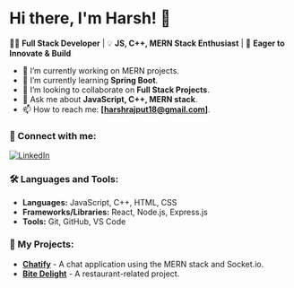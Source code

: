 
# Hi there, I'm Harsh! 👋

👨‍💻 **Full Stack Developer** | 💡 **JS, C++, MERN Stack Enthusiast** | 🚀 **Eager to Innovate & Build**

- 🔭 I’m currently working on MERN projects.
- 🌱 I’m currently learning **Spring Boot**.
- 👯 I’m looking to collaborate on **Full Stack Projects**.
- 💬 Ask me about **JavaScript, C++, MERN stack**.
- 📫 How to reach me: **[harshrajput18@gmail.com]**.

### 🔗 Connect with me:
[![LinkedIn](https://img.shields.io/badge/LinkedIn-HarshRajput-blue?logo=linkedin)](https://www.linkedin.com/in/harsh-rajput-0542a4185/)

### 🛠️ Languages and Tools:
- **Languages:** JavaScript, C++, HTML, CSS
- **Frameworks/Libraries:** React, Node.js, Express.js
- **Tools:** Git, GitHub, VS Code

### 🚀 My Projects:
- [**Chatify**](https://github.com/harshrajput018/Chatify) - A chat application using the MERN stack and Socket.io.
- [**Bite Delight**](https://github.com/harshrajput018/bite-delight) - A restaurant-related project.


